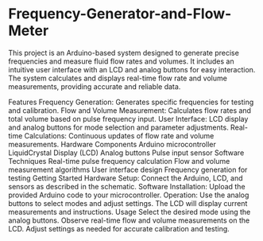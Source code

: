 # Frequency-Generator-and-Flow-Meter
This project is an Arduino-based system designed to generate precise frequencies and measure fluid flow rates and volumes. It includes an intuitive user interface with an LCD and analog buttons for easy interaction. The system calculates and displays real-time flow rate and volume measurements, providing accurate and reliable data.

Features
Frequency Generation: Generates specific frequencies for testing and calibration.
Flow and Volume Measurement: Calculates flow rates and total volume based on pulse frequency input.
User Interface: LCD display and analog buttons for mode selection and parameter adjustments.
Real-time Calculations: Continuous updates of flow rate and volume measurements.
Hardware Components
Arduino microcontroller
LiquidCrystal Display (LCD)
Analog buttons
Pulse input sensor
Software Techniques
Real-time pulse frequency calculation
Flow and volume measurement algorithms
User interface design
Frequency generation for testing
Getting Started
Hardware Setup: Connect the Arduino, LCD, and sensors as described in the schematic.
Software Installation: Upload the provided Arduino code to your microcontroller.
Operation: Use the analog buttons to select modes and adjust settings. The LCD will display current measurements and instructions.
Usage
Select the desired mode using the analog buttons.
Observe real-time flow and volume measurements on the LCD.
Adjust settings as needed for accurate calibration and testing.
